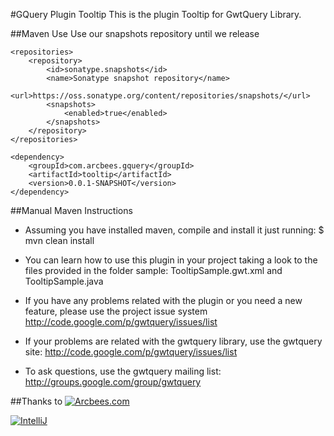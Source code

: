 #GQuery Plugin Tooltip
This is the plugin Tooltip for GwtQuery Library.

##Maven Use
Use our snapshots repository until we release

```
<repositories>
    <repository>
        <id>sonatype.snapshots</id>
        <name>Sonatype snapshot repository</name>
        <url>https://oss.sonatype.org/content/repositories/snapshots/</url>
        <snapshots>
            <enabled>true</enabled>
        </snapshots>
    </repository>
</repositories>

<dependency>
    <groupId>com.arcbees.gquery</groupId>
    <artifactId>tooltip</artifactId>
    <version>0.0.1-SNAPSHOT</version>
</dependency>
```

##Manual Maven Instructions

- Assuming you have installed maven, compile and install it just running:
$ mvn clean install

- You can learn how to use this plugin in your project taking a look to
the files provided in the folder sample:
TooltipSample.gwt.xml and TooltipSample.java

- If you have any problems related with the plugin or you need a new 
feature, please use the project issue system
http://code.google.com/p/gwtquery/issues/list

- If your problems are related with the gwtquery library, use the gwtquery site:
http://code.google.com/p/gwtquery/issues/list

- To ask questions, use the gwtquery mailing list:
http://groups.google.com/group/gwtquery

##Thanks to
[![Arcbees.com](http://arcbees-ads.appspot.com/images/1.png)](http://arcbees.com)

[![IntelliJ](https://lh6.googleusercontent.com/--QIIJfKrjSk/UJJ6X-UohII/AAAAAAAAAVM/cOW7EjnH778/s800/banner_IDEA.png)](http://www.jetbrains.com/idea/index.html)


